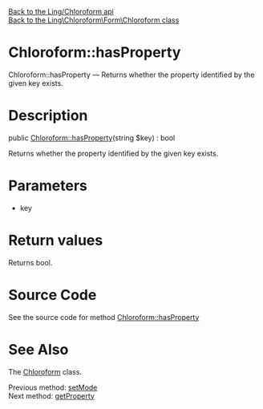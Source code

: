 [Back to the Ling/Chloroform api](https://github.com/lingtalfi/Chloroform/blob/master/doc/api/Ling/Chloroform.md)<br>
[Back to the Ling\Chloroform\Form\Chloroform class](https://github.com/lingtalfi/Chloroform/blob/master/doc/api/Ling/Chloroform/Form/Chloroform.md)


Chloroform::hasProperty
================



Chloroform::hasProperty — Returns whether the property identified by the given key exists.




Description
================


public [Chloroform::hasProperty](https://github.com/lingtalfi/Chloroform/blob/master/doc/api/Ling/Chloroform/Form/Chloroform/hasProperty.md)(string $key) : bool




Returns whether the property identified by the given key exists.




Parameters
================


- key

    


Return values
================

Returns bool.








Source Code
===========
See the source code for method [Chloroform::hasProperty](https://github.com/lingtalfi/Chloroform/blob/master/Form/Chloroform.php#L353-L356)


See Also
================

The [Chloroform](https://github.com/lingtalfi/Chloroform/blob/master/doc/api/Ling/Chloroform/Form/Chloroform.md) class.

Previous method: [setMode](https://github.com/lingtalfi/Chloroform/blob/master/doc/api/Ling/Chloroform/Form/Chloroform/setMode.md)<br>Next method: [getProperty](https://github.com/lingtalfi/Chloroform/blob/master/doc/api/Ling/Chloroform/Form/Chloroform/getProperty.md)<br>

